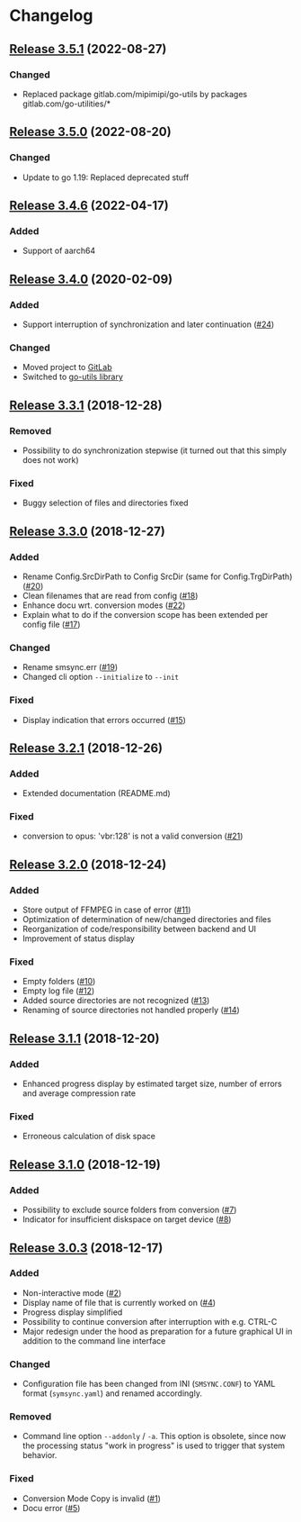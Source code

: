 # Changelog

## [Release 3.5.1](https://gitlab.com/mipimipi/smsync/-/tags/3.5.1) (2022-08-27)

### Changed

* Replaced package gitlab.com/mipimipi/go-utils by packages gitlab.com/go-utilities/*

## [Release 3.5.0](https://gitlab.com/mipimipi/smsync/-/tags/3.5.0) (2022-08-20)

### Changed

* Update to go 1.19: Replaced deprecated stuff

## [Release 3.4.6](https://gitlab.com/mipimipi/smsync/-/tags/3.4.6) (2022-04-17)

### Added

* Support of aarch64

## [Release 3.4.0](https://gitlab.com/mipimipi/smsync/-/tags/3.4.0) (2020-02-09)

### Added

* Support interruption of synchronization and later continuation ([#24](https://gitlab.com/mipimipi/smsync/issues/24))

### Changed

* Moved project to [GitLab](https://gitlab/mipimipi/smsync)
* Switched to [go-utils library](https://gitlab.com/mipimipi/go-utils)

## [Release 3.3.1](https://gitlab.com/mipimipi/smsync/-/tags/3.3.1) (2018-12-28)

### Removed

* Possibility to do synchronization stepwise (it turned out that this simply does not work)

### Fixed

* Buggy selection of files and directories fixed

## [Release 3.3.0](https://gitlab.com/mipimipi/smsync/-/tags/3.3.0) (2018-12-27)

### Added

* Rename Config.SrcDirPath to Config SrcDir (same for Config.TrgDirPath) ([#20](https://gitlab.com/mipimipi/smsync/issues/20))
* Clean filenames that are read from config ([#18](https://gitlab.com/mipimipi/smsync/issues/18))
* Enhance docu wrt. conversion modes ([#22](https://gitlab.com/mipimipi/smsync/issues/19))
* Explain what to do if the conversion scope has been extended per config file ([#17](https://gitlab.com/mipimipi/smsync/issues/17))

### Changed

* Rename smsync.err ([#19](https://gitlab.com/mipimipi/smsync/issues/19))
* Changed cli option `--initialize` to `--init`

### Fixed

* Display indication that errors occurred ([#15](https://gitlab.com/mipimipi/smsync/issues/15))

## [Release 3.2.1](https://gitlab.com/mipimipi/smsync/-/tags/3.2.1) (2018-12-26)

### Added

* Extended documentation (README.md)

### Fixed

* conversion to opus: 'vbr:128' is not a valid conversion ([#21](https://gitlab.com/mipimipi/smsync/issues/21))

## [Release 3.2.0](https://gitlab.com/mipimipi/smsync/-/tags/3.2.0) (2018-12-24)

### Added

* Store output of FFMPEG in case of error ([#11](https://gitlab.com/mipimipi/smsync/issues/11))
* Optimization of determination of new/changed directories and files
* Reorganization of code/responsibility between backend and UI
* Improvement of status display

### Fixed

* Empty folders ([#10](https://gitlab.com/mipimipi/smsync/issues/10))
* Empty log file ([#12](https://gitlab.com/mipimipi/smsync/issues/12))
* Added source directories are not recognized ([#13](https://gitlab.com/mipimipi/smsync/issues/13))
* Renaming of source directories not handled properly ([#14](https://gitlab.com/mipimipi/smsync/issues/14))

## [Release 3.1.1](https://gitlab.com/mipimipi/smsync/-/tags/3.1.1) (2018-12-20)

### Added

* Enhanced progress display by estimated target size, number of errors and average compression rate

### Fixed

* Erroneous calculation of disk space

## [Release 3.1.0](https://gitlab.com/mipimipi/smsync/-/tags/3.1.0) (2018-12-19)

### Added

* Possibility to exclude source folders from conversion ([#7](https://gitlab.com/mipimipi/smsync/issues/7))
* Indicator for insufficient diskspace on target device ([#8](https://gitlab.com/mipimipi/smsync/issues/8))

## [Release 3.0.3](https://gitlab.com/mipimipi/smsync/-/tags/3.0.3) (2018-12-17)

### Added

* Non-interactive mode ([#2](https://gitlab.com/mipimipi/smsync/issues/2))
* Display name of file that is currently worked on ([#4](https://gitlab.com/mipimipi/smsync/issues/4))
* Progress display simplified
* Possibility to continue conversion after interruption with e.g. CTRL-C
* Major redesign under the hood as preparation for a future graphical UI in addition to the command line interface

### Changed

* Configuration file has been changed from INI (`SMSYNC.CONF`) to YAML format (`symsync.yaml`) and renamed accordingly.

### Removed

* Command line option `--addonly` / `-a`. This option is obsolete, since now the processing status "work in progress" is used to trigger that system behavior.

### Fixed

* Conversion Mode Copy is invalid ([#1](https://gitlab.com/mipimipi/smsync/issues/1))
* Docu error ([#5](https://gitlab.com/mipimipi/smsync/issues/5))
